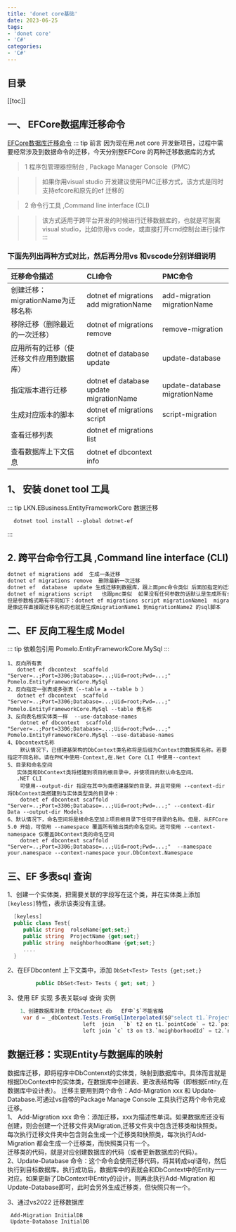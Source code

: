 ```yaml
---
title: 'donet core基础'
date: 2023-06-25
tags:
- 'donet core'
- 'C#'
categories:
- 'C#'
---
```



## 目录
[[toc]]
## 一、 EFCore数据库迁移命令

[EFCore数据库迁移命令](https://blog.csdn.net/az44yao/article/details/111399857)
::: tip 前言
 因为现在用.net core 开发新项目，过程中需要经常涉及到数据命令的迁移，今天分别整EFCore 的两种迁移数据库的方式 

>1 程序包管理器控制台 , Package Manager Console（PMC）

>>如果你用visual studio 开发建议使用PMC迁移方式，该方式是同时支持efcore和原先的ef 迁移的

>2 命令行工具 ,Command line interface (CLI)

>>该方式适用于跨平台开发的时候进行迁移数据库的，也就是可脱离visual studio，比如你用vs code，或直接打开cmd控制台进行操作
:::
### 下面先列出两种方式对比，然后再分用vs 和vscode分别详细说明
|迁移命令描述|CLI命令|PMC命令|
| :---    |:---  |:---  |
|创建迁移：migrationName为迁移名称     | dotnet ef migrations add migrationName  |add-migration migrationName|
|移除迁移（删除最近的一次迁移）         | dotnet ef migrations remove             |remove-migration           |
|应用所有的迁移（使迁移文件应用到数据库）| dotnet ef database update               |update-database            |
|指定版本进行迁移                      | dotnet ef database update migrationName |update-database migrationName |
|生成对应版本的脚本                    | dotnet ef migrations script             |script-migration            |
|查看迁移列表                          | dotnet ef migrations list               |                            |
|查看数据库上下文信息                   | dotnet ef dbcontext info                |                            |

## 1、 安装 donet tool 工具
::: tip LKN.EBusiness.EntityFrameworkCore 数据迁移
```
  dotnet tool install --global dotnet-ef
```
:::

## 2. 跨平台命令行工具 ,Command line interface (CLI)
``` bash
dotnet ef migrations add  生成一条迁移
dotnet ef migrations remove  删除最新一次迁移
dotnet ef  database  update 生成迁移到数据库，跟上面pmc命令类似 后面加指定的迁移作为参数可以进行版本的回滚
dotnet ef migrations script   也跟pmc类似  如果没有任何参数的话默认是生成所有sql脚本，
但是参数格式略有不同如下：dotnet ef migrations script migrationName1  migrationName2 ;
是像这样直接跟迁移名称的也就是生成migrationName1 到migrationName2 的sql脚本
```
 
 ## 二、EF 反向工程生成 Model
::: tip  依赖包引用
    Pomelo.EntityFrameworkCore.MySql
:::
``` 
1、反向所有表
   dotnet ef dbcontext  scaffold "Server=..;Port=3306;Database=...;Uid=root;Pwd=...;"  Pomelo.EntityFrameworkCore.MySql
2、反向指定一张表或多张表（--table a --table b ）
   dotnet ef dbcontext  scaffold "Server=..;Port=3306;Database=...;Uid=root;Pwd=...;"  Pomelo.EntityFrameworkCore.MySql --table 表名称
3、反向表名根实体类一样  --use-database-names
    dotnet ef dbcontext  scaffold "Server=..;Port=3306;Database=...;Uid=root;Pwd=...;"  Pomelo.EntityFrameworkCore.MySql --use-database-names
4、Dbcontext名称
    默认情况下，已搭建基架构的DbContext类名称将是后缀为Context的数据库名称。若要指定不同名称，请在PMC中使用-Context,在.Net Core CLI 中使用--context
5、目录和命名空间
   实体类和DbContext类将搭建到项目的根目录中，并使项目的默认命名空间。
   .NET CLI
    可使用--output-dir 指定在其中为类搭建基架的目录，并且可使用 --context-dir 将DbContext类搭建到与实体类型类的目录中：
    dotnet ef dbcontext scaffold "Server=..;Port=3306;Database=...;Uid=root;Pwd=...;" --context-dir Data --output-dir Models
6、默认情况下，命名空间将是根命名空加上项目根目录下任何子目录的名称。但是，从EFCore 5.0 开始，可使用 --namespace 覆盖所有输出类的命名空间。还可使用 --context-namespace 仅覆盖DbContext类的命名空间
    dotnet ef dbcontext scaffold "Server=..;Port=3306;Database=...;Uid=root;Pwd=...;"  --namespace your.namespace --context-namespace your.DbContext.Namespace    
```
 ## 三、EF 多表sql 查询
1、创建一个实体类，把需要关联的字段写在这个类，并在实体类上添加`[keyless]`特性，表示该类没有主键。
``` C# 
  [keyless]
  public class Test{
     public string  rolseName{get;set;}
     public string  ProjectName {get;set;}
     public string  neighborhoodName {get;set;}
     ....
  }
```
2、在EFDbcontent 上下文类中，添加 `DbSet<Test> Tests {get;set;}` 
``` C#
         public DbSet<Test> Tests { get; set; }
```
3、使用 EF 实现 多表关联sql 查询 实例

``` C# 
    1、创建数据库对象 EFDbContext db   EF中`$`不能省略
     var d = _dbContext.Tests.FromSqlInterpolated($@"select t1.`ProjectName`,t2.`rolseName`, t3.`neighborhoodName` from  `a` t1 
                        left  join   `b` t2 on t1.`pointCode` = t2.`pointCode`
                        left join `c` t3 on t3.`neighborhoodId` = t2.`neighborhoodId`");
```

## 数据迁移：实现Entity与数据库的映射
数据库迁移，即将程序中DbContenxt的实体类，映射到数据库中。具体而言就是根据DbContext中的实体类，在数据库中创建表、更改表结构等（即根据Entity,在数据库中设计表）。
迁移主要用到两个命令：Add-Migration xxx 和 Update-Database.可通过vs自带的Package Manage Console 工具执行这两个命令完成迁移。  
1、 Add-Migration xxx 命令：添加迁移，xxx为描述性单词。如果数据库还没有创建，则会创建一个迁移文件夹Migration,迁移文件夹中包含迁移类和快照类。   
每次执行迁移文件夹中包含则会生成一个迁移类和快照类，每次执行Add-Migration 都会生成一个迁移类，而快照类只有一个。  
迁移类的代码，就是对应创建数据库的代码（或者更新数据库的代码）。   
2、Update-Database 命令：这个命令会使用迁移代码，将其转成sql语句，然后执行到目标数据库。执行成功后，数据库中的表就会和DbContext中的Entity一一对应。如果更新了DbContext中Entity的设计，则再此执行Add-Migration 和 Update-Database即可，此时会另外生成迁移类，但快照只有一个。

3、通过vs2022 迁移数据库
``` bashe 
 Add-Migration InitialDB
 Update-Database InitialDB
```
